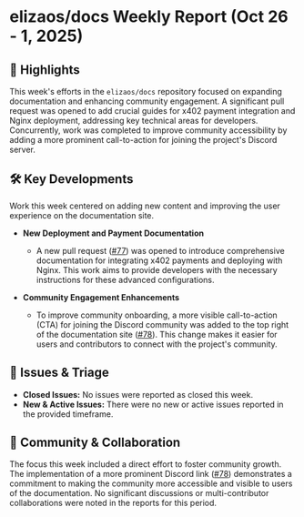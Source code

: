 # elizaos/docs Weekly Report (Oct 26 - 1, 2025)

## 🚀 Highlights
This week's efforts in the `elizaos/docs` repository focused on expanding documentation and enhancing community engagement. A significant pull request was opened to add crucial guides for x402 payment integration and Nginx deployment, addressing key technical areas for developers. Concurrently, work was completed to improve community accessibility by adding a more prominent call-to-action for joining the project's Discord server.

## 🛠️ Key Developments
Work this week centered on adding new content and improving the user experience on the documentation site.

- **New Deployment and Payment Documentation**
  - A new pull request ([#77](https://github.com/elizaos/docs/pull/77)) was opened to introduce comprehensive documentation for integrating x402 payments and deploying with Nginx. This work aims to provide developers with the necessary instructions for these advanced configurations.

- **Community Engagement Enhancements**
  - To improve community onboarding, a more visible call-to-action (CTA) for joining the Discord community was added to the top right of the documentation site ([#78](https://github.com/elizaos/docs/pull/78)). This change makes it easier for users and contributors to connect with the project's community.

## 🐛 Issues & Triage
- **Closed Issues:** No issues were reported as closed this week.
- **New & Active Issues:** There were no new or active issues reported in the provided timeframe.

## 💬 Community & Collaboration
The focus this week included a direct effort to foster community growth. The implementation of a more prominent Discord link ([#78](https://github.com/elizaos/docs/pull/78)) demonstrates a commitment to making the community more accessible and visible to users of the documentation. No significant discussions or multi-contributor collaborations were noted in the reports for this period.